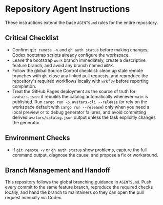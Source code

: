 # Repository Agent Instructions

These instructions extend the base `AGENTS.md` rules for the entire repository.

## Critical Checklist
- Confirm `git remote -v` and `gh auth status` before making changes; Codex bootstrap scripts already configure the workspace.
- Leave the bootstrap `work` branch immediately, create a descriptive feature branch, and avoid any branch named `WORK`.
- Follow the global Source Control checklist: clean up stale remote branches with `gh`, close any linked pull requests, and reproduce the repository's required workflows locally with `wrkflw` before reporting completion.
- Treat the GitHub Pages deployment as the source of truth for `avatars.json`: it rebuilds the catalog automatically whenever `main` is published. Run `cargo run -p avatars-cli --release` (or rely on the workspace default with `cargo run --release`) only when you need a local preview or to debug generator failures, and avoid committing derived `avatars/catalog.json` output unless the task explicitly changes the generator.

## Environment Checks
- If `git remote -v` or `gh auth status` show problems, capture the full command output, diagnose the cause, and propose a fix or workaround.

## Branch Management and Handoff
This repository follows the global branching guidance in `AGENTS.md`. Push every commit to the same feature branch, reproduce the required checks locally, and hand the branch to maintainers so they can open the pull request manually via Codex.
